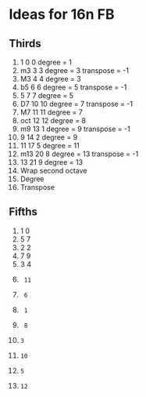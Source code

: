 # Ideas for 16n FB

## Thirds
1.  1   0   0   degree = 1
2.  m3  3   3   degree = 3  transpose = -1
3.  M3  4   4   degree = 3
4.  b5  6   6   degree = 5  transpose = -1
5.  5   7   7   degree = 5
6.  D7  10  10  degree = 7  transpose = -1
7.  M7  11  11  degree = 7
8.  oct 12  12  degree = 8
9.  m9  13  1   degree = 9  transpose = -1
10. 9   14  2   degree = 9
11. 11  17  5   degree = 11
12. m13 20  8   degree = 13 transpose = -1
13. 13  21  9   degree = 13
14. Wrap second octave
15. Degree
16. Transpose

## Fifths
1.  1   0
2.  5   7
3.  2   2
4.  7   9
5.  3   4
6.      11
7.      6
8.      1
9.      8
10.     3
11.     10
12.     5
13.     12          